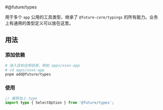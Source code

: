 #@future/types

用于多个 `app` 公用的工具类型，继承了 `@future-core/typings` 的所有能力。业务上有通用的类型定义可以放在这里。

## 用法

### 添加依赖

```bash
# 进入目标应用目录，例如 apps/xxxx-app
# cd apps/xxxx-app
pnpm add@future/types
```

### 使用

```ts
// 推荐加上 type
import type { SelectOption } from '@future/types';
```
